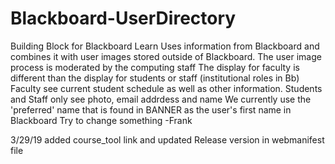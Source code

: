 # Blackboard-UserDirectory
Building Block for Blackboard Learn 
Uses information from Blackboard and combines it with user images stored outside of Blackboard.
The user image process is moderated by the computing staff
The display for faculty is different than the display for students or staff (institutional roles in Bb)
Faculty see current student schedule as well as other information. 
Students and Staff only see photo, email addrdess and name
We currently use the 'preferred' name that is found in BANNER as the user's first name in Blackboard
Try to change something -Frank

3/29/19 added course_tool link and updated Release version in webmanifest file
